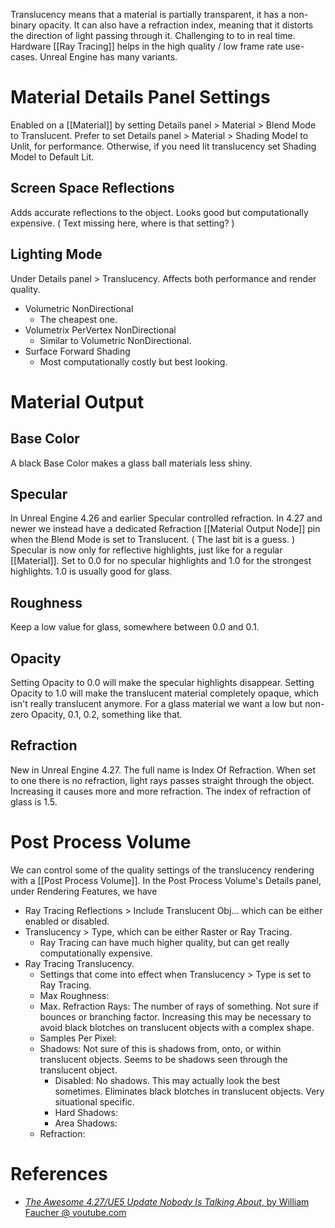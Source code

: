 Translucency means that a material is partially transparent, it has a non-binary opacity.
It can also have a refraction index, meaning that it distorts the direction of light passing through it.
Challenging to to in real time.
Hardware [[Ray Tracing]] helps in the high quality / low frame rate use-cases.
Unreal Engine has many variants.


# Material Details Panel Settings

Enabled on a [[Material]] by setting Details panel > Material > Blend Mode to Translucent.
Prefer to set Details panel > Material > Shading Model to Unlit, for performance.
Otherwise, if you need lit translucency set Shading Model to Default Lit.


## Screen Space Reflections

Adds accurate reflections to the object.
Looks good but computationally expensive.
(
Text missing here, where is that setting?
)


## Lighting Mode

Under Details panel > Translucency.
Affects both performance and render quality.

- Volumetric NonDirectional
  - The cheapest one.
- Volumetrix PerVertex NonDirectional
    - Similar to Volumetric NonDirectional.
- Surface Forward Shading
  - Most computationally costly but best looking.


# Material Output

## Base Color

A black Base Color makes a glass ball materials less shiny.


## Specular

In Unreal Engine 4.26 and earlier Specular controlled refraction.
In 4.27 and newer we instead have a dedicated Refraction [[Material Output Node]] pin when the Blend Mode is set to Translucent.
(
The last bit is a guess.
)
Specular is now only for reflective highlights, just like for a regular [[Material]].
Set to 0.0 for no specular highlights and 1.0 for the strongest highlights.
1.0 is usually good for glass.


## Roughness

Keep a low value for glass, somewhere between 0.0 and 0.1.


## Opacity

Setting Opacity to 0.0 will make the specular highlights disappear.
Setting Opacity to 1.0 will make the translucent material completely opaque, which isn't really translucent anymore.
For a glass material we want a low but non-zero Opacity,
0.1, 0.2, something like that.


## Refraction

New in Unreal Engine 4.27.
The full name is Index Of Refraction.
When set to one there is no refraction, light rays passes straight through the object.
Increasing it causes more and more refraction.
The index of refraction of glass is 1.5.


# Post Process Volume

We can control some of the quality settings of the translucency rendering with a [[Post Process Volume]].
In the Post Process Volume's Details panel, under Rendering Features, we have
- Ray Tracing Reflections > Include Translucent Obj... which can be either enabled or disabled.
- Translucency > Type, which can be either Raster or Ray Tracing.
	- Ray Tracing can have much higher quality, but can get really computationally expensive.
- Ray Tracing Translucency.
	- Settings that come into effect when Translucency > Type is set to Ray Tracing.
	- Max Roughness:
	- Max. Refraction Rays: The number of rays of something. Not sure if bounces or branching factor. Increasing this may be necessary to avoid black blotches on translucent objects with a complex shape.
	- Samples Per Pixel:
	- Shadows: Not sure of this is shadows from, onto, or within translucent objects. Seems to be shadows seen through the translucent object.
		- Disabled: No shadows. This may actually look the best sometimes. Eliminates black blotches in translucent objects. Very situational specific.
		- Hard Shadows:
		- Area Shadows:
	- Refraction:

# References

- [_The Awesome 4.27/UE5 Update Nobody Is Talking About_, by William Faucher @ youtube.com](https://www.youtube.com/watch?v=p8TnqBiWKyY)


